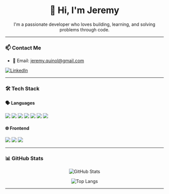 <h1 align="center">👋 Hi, I'm Jeremy</h1>
<p align="center">I'm a passionate developer who loves building, learning, and solving problems through code.</p>

---

### 📫 Contact Me

- 📧 Email: [jeremy.quinol@gmail.com](mailto:jeremy.quinol@gmail.com)

<p align="left">
  <a href="https://www.linkedin.com/in/ton-profil" target="_blank">
    <img src="https://img.icons8.com/ios-filled/30/0A66C2/linkedin.png" alt="LinkedIn" />
  </a>
</p>

---

### 🛠️ Tech Stack

#### 🗣️ Languages  
<p>
  <img src="https://img.shields.io/badge/Java-007396?style=for-the-badge&logo=java&logoColor=white" />
  <img src="https://img.shields.io/badge/PHP-777BB4?style=for-the-badge&logo=php&logoColor=white" />
  <img src="https://img.shields.io/badge/Python-3776AB?style=for-the-badge&logo=python&logoColor=white" />
  <img src="https://img.shields.io/badge/JavaScript-F7DF1E?style=for-the-badge&logo=javascript&logoColor=black" />
  <img src="https://img.shields.io/badge/TypeScript-3178C6?style=for-the-badge&logo=typescript&logoColor=white" />
  <img src="https://img.shields.io/badge/C-00599C?style=for-the-badge&logo=c&logoColor=white" />
  <img src="https://img.shields.io/badge/C++-00599C?style=for-the-badge&logo=c%2B%2B&logoColor=white" />
</p>

#### 🌐 Frontend  
<p>
  <img src="https://img.shields.io/badge/HTML5-E34F26?style=for-the-badge&logo=html5&logoColor=white" />
  <img src="https://img.shields.io/badge/CSS3-1572B6?style=for-the-badge&logo=css3&logoColor=white" />
  <img src="https://img.shields.io/badge/React-20232A?style=for-the-badge&logo=react&logoColor=61DAFB" />
</p>

---

### 📊 GitHub Stats

<p align="center">
  <img src="https://github-readme-stats.vercel.app/api?username=syhnzz&show_icons=true&theme=transparent" alt="GitHub Stats" />
</p>

<p align="center">
  <img src="https://github-readme-stats.vercel.app/api/top-langs/?username=syhnzz&layout=compact&theme=transparent" alt="Top Langs" />
</p>

---
